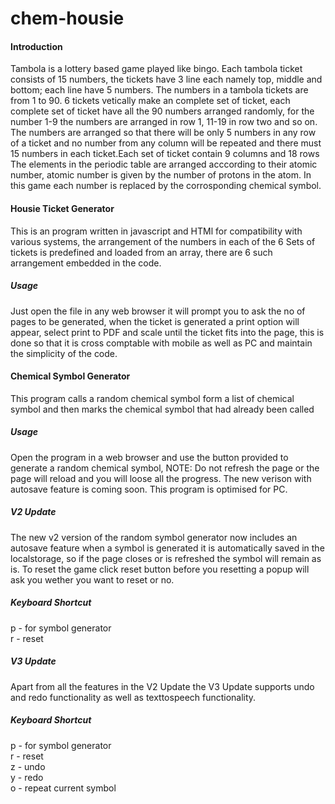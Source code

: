 # chem-housie
<h4> Introduction </h4>
Tambola is a lottery based game played like bingo. Each tambola ticket consists of 15 numbers, the tickets have 3 line each namely top, middle and bottom; each line have 5 numbers. The numbers in a tambola tickets are from 1 to 90. 6 tickets vetically make an complete set of ticket, each complete set of ticket have all the 90 numbers arranged randomly, for the number 1-9 the numbers are arranged in row 1, 11-19 in row two and so on. The numbers are arranged so that there will be only 5 numbers in any row of a ticket and no number from any column will be repeated and there must 15 numbers in each ticket.Each set of ticket contain 9 columns and 18 rows
The elements in the periodic table are arranged acccording to their atomic number, atomic number is given by the number of protons in the atom. In this game each number is replaced by the corrosponding chemical symbol. 

<h4> Housie Ticket Generator </h4>

This is an program written in javascript and HTMl for compatibility with various systems, the arrangement of the numbers in each of the 6 Sets of tickets is predefined and loaded from an array, there are 6 such arrangement embedded in the code.

<h5> Usage </h5>

Just open the file in any web browser it will prompt you to ask the no of pages to be generated, when the ticket is generated a print option will appear, select print to PDF and scale until the ticket fits into the page, this is done so that it is cross comptable with mobile as well as PC and maintain the simplicity of the code.

<h4>Chemical Symbol Generator </h4>

This program calls a random chemical symbol form a list of chemical symbol and then marks the chemical symbol that had already been called

<h5> Usage </h5>

Open the program in a web browser and use the button provided to generate a random chemical symbol, NOTE: Do not refresh the page or the page will reload and you will loose all the progress. The new verison with autosave feature is coming soon. This program is optimised for PC. 


<h5> V2 Update </h5>

The new v2 version of the random symbol generator now includes an autosave feature when a symbol is generated it is automatically saved in the localstorage, so if the page closes or is refreshed the symbol will remain as is. To reset the game click reset button before you resetting a popup will ask you wether you want to reset or no.

<h5> Keyboard Shortcut </h5>

p - for symbol generator<br>
r - reset


<h5> V3 Update </h5>

Apart from all the features in the V2 Update the V3 Update supports undo and redo functionality as well as texttospeech functionality.

<h5> Keyboard Shortcut </h5>

p - for symbol generator<br>
r - reset<br>
z - undo<br>
y - redo<br>
o - repeat current symbol<br>
